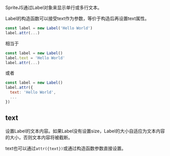SpriteJS通过Label对象来显示单行或多行文本。

Label的构造函数可以接受text作为参数，等价于构造后再设置text属性。

```js
const label = new Label('Hello World')
label.attr(...)
```

相当于

```js
const label = new Label()
label.text = 'Hello World'
label.attr(...)
```

或者

```js
const label = new Label()
label.attr({
  text: 'Hello World',
  ...
})
```

## text

设置Label的文本内容。如果Label没有设置size，Label的大小自适应为文本内容的大小，否则文本内容将被截断。

text也可以通过`attr({text})`或通过构造函数参数直接设置。
